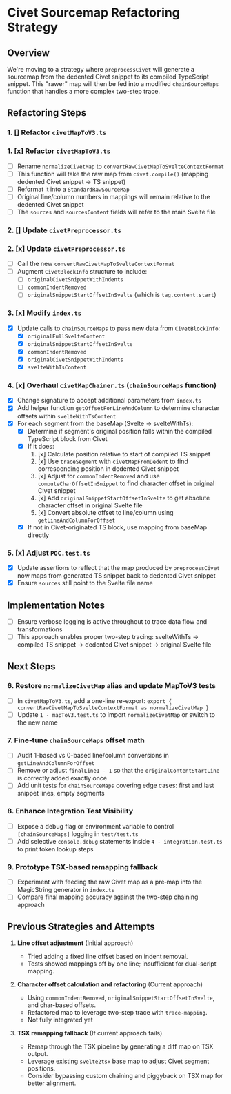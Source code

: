 # Civet Sourcemap Refactoring Strategy

## Overview
We're moving to a strategy where `preprocessCivet` will generate a sourcemap from the dedented Civet snippet to its compiled TypeScript snippet. This "rawer" map will then be fed into a modified `chainSourceMaps` function that handles a more complex two-step trace.

## Refactoring Steps

### 1. [] Refactor `civetMapToV3.ts`
### 1. [x] Refactor `civetMapToV3.ts`
- [ ] Rename `normalizeCivetMap` to `convertRawCivetMapToSvelteContextFormat`
- [ ] This function will take the raw map from `civet.compile()` (mapping dedented Civet snippet → TS snippet)
- [ ] Reformat it into a `StandardRawSourceMap`
- [ ] Original line/column numbers in mappings will remain relative to the dedented Civet snippet
- [ ] The `sources` and `sourcesContent` fields will refer to the main Svelte file

### 2. [] Update `civetPreprocessor.ts`
### 2. [x] Update `civetPreprocessor.ts`
- [ ] Call the new `convertRawCivetMapToSvelteContextFormat`
- [ ] Augment `CivetBlockInfo` structure to include:
  - [ ] `originalCivetSnippetWithIndents`
  - [ ] `commonIndentRemoved`
  - [ ] `originalSnippetStartOffsetInSvelte` (which is `tag.content.start`)

### 3. [x] Modify `index.ts`
- [x] Update calls to `chainSourceMaps` to pass new data from `CivetBlockInfo`:
  - [x] `originalFullSvelteContent`
  - [x] `originalSnippetStartOffsetInSvelte`
  - [x] `commonIndentRemoved`
  - [x] `originalCivetSnippetWithIndents`
  - [x] `svelteWithTsContent`

### 4. [x] Overhaul `civetMapChainer.ts` (`chainSourceMaps` function)
- [x] Change signature to accept additional parameters from `index.ts`
- [x] Add helper function `getOffsetForLineAndColumn` to determine character offsets within `svelteWithTsContent`
- [x] For each segment from the baseMap (Svelte → svelteWithTs):
  - [x] Determine if segment's original position falls within the compiled TypeScript block from Civet
  - [x] If it does:
    1. [x] Calculate position relative to start of compiled TS snippet
    2. [x] Use `traceSegment` with `civetMapFromDedent` to find corresponding position in dedented Civet snippet
    3. [x] Adjust for `commonIndentRemoved` and use `computeCharOffsetInSnippet` to find character offset in original Civet snippet
    4. [x] Add `originalSnippetStartOffsetInSvelte` to get absolute character offset in original Svelte file
    5. [x] Convert absolute offset to line/column using `getLineAndColumnForOffset`
  - [x] If not in Civet-originated TS block, use mapping from baseMap directly

### 5. [x] Adjust `POC.test.ts`
- [x] Update assertions to reflect that the map produced by `preprocessCivet` now maps from generated TS snippet back to dedented Civet snippet
- [x] Ensure `sources` still point to the Svelte file name

## Implementation Notes
- [ ] Ensure verbose logging is active throughout to trace data flow and transformations
- [ ] This approach enables proper two-step tracing: svelteWithTs → compiled TS snippet → dedented Civet snippet → original Svelte file

## Next Steps

### 6. Restore `normalizeCivetMap` alias and update MapToV3 tests
- [ ] In `civetMapToV3.ts`, add a one-line re-export: `export { convertRawCivetMapToSvelteContextFormat as normalizeCivetMap }`
- [ ] Update `1 - mapToV3.test.ts` to import `normalizeCivetMap` or switch to the new name

### 7. Fine‐tune `chainSourceMaps` offset math
- [ ] Audit 1-based vs 0-based line/column conversions in `getLineAndColumnForOffset`
- [ ] Remove or adjust `finalLine1 - 1` so that the `originalContentStartLine` is correctly added exactly once
- [ ] Add unit tests for `chainSourceMaps` covering edge cases: first and last snippet lines, empty segments

### 8. Enhance Integration Test Visibility
- [ ] Expose a debug flag or environment variable to control `[chainSourceMaps]` logging in `test/test.ts`
- [ ] Add selective `console.debug` statements inside `4 - integration.test.ts` to print token lookup steps

### 9. Prototype TSX‐based remapping fallback
- [ ] Experiment with feeding the raw Civet map as a pre‐map into the MagicString generator in `index.ts`
- [ ] Compare final mapping accuracy against the two-step chaining approach

## Previous Strategies and Attempts

1. **Line offset adjustment** (Initial approach)
   - Tried adding a fixed line offset based on indent removal.
   - Tests showed mappings off by one line; insufficient for dual-script mapping.

2. **Character offset calculation and refactoring** (Current approach)
   - Using `commonIndentRemoved`, `originalSnippetStartOffsetInSvelte`, and char-based offsets.
   - Refactored map to leverage two-step trace with `trace-mapping`.
   - Not fully integrated yet

3. **TSX remapping fallback** (If current approach fails)
   - Remap through the TSX pipeline by generating a diff map on TSX output.
   - Leverage existing `svelte2tsx` base map to adjust Civet segment positions.
   - Consider bypassing custom chaining and piggyback on TSX map for better alignment.